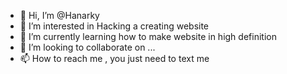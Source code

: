 - 👋 Hi, I’m @Hanarky
- 👀 I’m interested in Hacking a creating website
- 🌱 I’m currently learning how to make website in high definition
- 💞️ I’m looking to collaborate on ...
- 📫 How to reach me , you just need to text me

<!---
Hanarky/Hanarky is a ✨ special ✨ repository because its `README.md` (this file) appears on your GitHub profile.
You can click the Preview link to take a look at your changes.
--->
